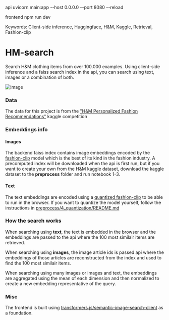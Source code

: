 api
uvicorn main:app --host 0.0.0.0 --port 8080 --reload

frontend
npm run dev

Keywords: Client-side inference, Huggingface, H&M, Kaggle, Retrieval, Fashion-clip

# HM-search

Search H&M clothing items from over 100.000 examples. Using client-side inference and a faiss search index in the api, you can search using text, images or a combination of both.

![image](HM-search.png)

### Data

The data for this project is from the ["H&M Personalized Fashion Recommendations"](https://www.kaggle.com/competitions/h-and-m-personalized-fashion-recommendations/data) kaggle competition

### Embeddings info

#### Images

The backend faiss index contains image embeddings encoded by the [fashion-clip](https://huggingface.co/patrickjohncyh/fashion-clip) model which is the best of its kind in the fashion industry. A precomputed index will be downloaded when the api is first run, but if you want to create your own from the H&M kaggle dataset, download the kaggle dataset to the **preprocess** folder and run notebook 1-3.

#### Text

The text embeddings are encoded using a [quantized fashion-clip](https://huggingface.co/ff13/fashion-clip) to be able to run in the browser. If you want to quantize the model yourself, follow the instructions in [preprocess/4_quantization/README.md](preprocess/4_quantization/README.md)

### How the search works

When searching using **text**, the text is embedded in the browser and the embeddings are passed to the api where the 100 most similair items are retrieved.

When searching using **images**, the image article ids is passed api where the embeddings of those articles are reconstructed from the index and used to find the 100 most similair items.

When searching using many images or images and text, the embeddings are aggregated using the mean of each dimension and then normalized to create a new embedding representative of the query.

### Misc

The frontend is built using [transformers.js/semantic-image-search-client](https://github.com/xenova/transformers.js/tree/main/examples/semantic-image-search-client/) as a foundation.

